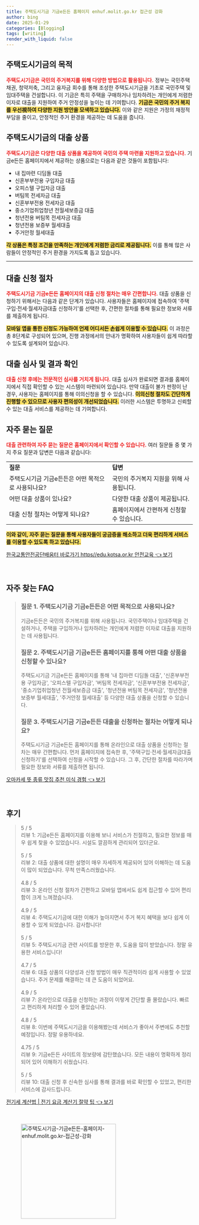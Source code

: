 ```yaml
---
title: 주택도시기금 기금e든든 홈페이지 enhuf.molit.go.kr 접근성 강화
author: bing
date: 2025-01-29
categories: [Blogging]
tags: [writing]
render_with_liquid: false
---
```



<h2 id='주택도시기금 목적'>주택도시기금의 목적</h2>

<p><b><span style="color: #ee2323;">주택도시기금은 국민의 주거복지를 위해 다양한 방법으로 활용됩니다.</span></b> 정부는 국민주택채권, 청약저축, 그리고 융자금 회수를 통해 조성한 주택도시기금을 기초로 국민주택 및 임대주택을 건설합니다. 이 기금은 특히 주택을 구매하거나 임차하려는 개인에게 저렴한 이자로 대출을 지원하여 주거 안정성을 높이는 데 기여합니다. <b><span style="background-color: #ffe066;">기금은 국민의 주거 복지를 우선視하여 다양한 지원 방안을 모색하고 있습니다.</span></b> 이와 같은 지원은 가정의 재정적 부담을 줄이고, 안정적인 주거 환경을 제공하는 데 도움을 줍니다. </p>

<h2 id='대출 상품 종류'>주택도시기금의 대출 상품</h2>

<p><b><span style="color: #ee2323;">주택도시기금은 다양한 대출 상품을 제공하여 국민의 주택 마련을 지원하고 있습니다.</span></b> 기금e든든 홈페이지에서 제공하는 상품으로는 다음과 같은 것들이 포함됩니다:</p>

<ul>
    <li>내 집마련 디딤돌 대출</li>
    <li>신혼부부전용 구입자금 대출</li>
    <li>오피스텔 구입자금 대출</li>
    <li>버팀목 전세자금 대출</li>
    <li>신혼부부전용 전세자금 대출</li>
    <li>중소기업취업청년 전월세보증금 대출</li>
    <li>청년전용 버팀목 전세자금 대출</li>
    <li>청년전용 보증부 월세대출</li>
    <li>주거안정 월세대출</li>
</ul>

<p><b><span style="background-color: #ffe066;">각 상품은 특정 조건을 만족하는 개인에게 저렴한 금리로 제공됩니다.</span></b> 이를 통해 많은 사람들이 안정적인 주거 환경을 가지도록 돕고 있습니다.</p>

<hr />

<h2 id='대출 신청 절차'>대출 신청 절차</h2>

<p><b><span style="color: #ee2323;">주택도시기금 기금e든든 홈페이지의 대출 신청 절차는 매우 간편합니다.</span></b> 대출 상품을 신청하기 위해서는 다음과 같은 단계가 있습니다. 사용자들은 홈페이지에 접속하여 '주택구입·전세·월세자금대출 신청하기'를 선택한 후, 간편한 절차를 통해 필요한 정보와 서류를 제출하게 됩니다.</p>

<p><b><span style="background-color: #ffe066;">모바일 앱을 통한 신청도 가능하여 언제 어디서든 손쉽게 이용할 수 있습니다.</span></b> 이 과정은 총 8단계로 구성되어 있으며, 진행 과정에서의 안내가 명확하여 사용자들이 쉽게 따라할 수 있도록 설계되어 있습니다. </p>

<h2 id='대출 심사와 결과 확인'>대출 심사 및 결과 확인</h2>

<p><b><span style="color: #ee2323;">대출 신청 후에는 전문적인 심사를 거치게 됩니다.</span></b> 대출 심사가 완료되면 결과를 홈페이지에서 직접 확인할 수 있는 시스템이 마련되어 있습니다. 만약 대출이 불가 판정이 난 경우, 사용자는 홈페이지를 통해 이의신청을 할 수 있습니다. <b><span style="background-color: #ffe066;">이의신청 절차도 간단하게 진행할 수 있으므로 사용자 편의성이 개선되었습니다.</span></b> 이러한 시스템은 투명하고 신뢰할 수 있는 대출 서비스를 제공하는 데 기여합니다.</p>

<h2 id='자주 묻는 질문'>자주 묻는 질문</h2>

<p><b><span style="color: #ee2323;">대출 관련하여 자주 묻는 질문은 홈페이지에서 확인할 수 있습니다.</span></b> 여러 질문들 중 몇 가지 주요 질문과 답변은 다음과 같습니다:</p>

<table>
    <tr>
        <td><b>질문</b></td>
        <td><b>답변</b></td>
    </tr>
    <tr>
        <td>주택도시기금 기금e든든은 어떤 목적으로 사용되나요?</td>
        <td>국민의 주거복지 지원을 위해 사용됩니다.</td>
    </tr>
    <tr>
        <td>어떤 대출 상품이 있나요?</td>
        <td>다양한 대출 상품이 제공됩니다.</td>
    </tr>
    <tr>
        <td>대출 신청 절차는 어떻게 되나요?</td>
        <td>홈페이지에서 간편하게 신청할 수 있습니다.</td>
    </tr>
</table>

<p><b><span style="background-color: #ffe066;">이와 같이, 자주 묻는 질문을 통해 사용자들이 궁금증을 해소하고 더욱 편리하게 서비스를 이용할 수 있도록 하고 있습니다.</span></b></p>


<p><a class="click-button" title="한국교통안전공단배움터 바로가기 https//edu.kotsa.or.kr 안전교육" href="https://blackassets.github.io/posts/%ED%95%9C%EA%B5%AD%EA%B5%90%ED%86%B5%EC%95%88%EC%A0%84%EA%B3%B5%EB%8B%A8%EB%B0%B0%EC%9B%80%ED%84%B0-%EB%B0%94%EB%A1%9C%EA%B0%80%EA%B8%B0-httpsedu.kotsa.or.kr-%EC%95%88%EC%A0%84%EA%B5%90%EC%9C%A1/" rel="dofollow">한국교통안전공단배움터 바로가기 https//edu.kotsa.or.kr 안전교육 👈 보기</a></p><br>
<h2 id='자주_찾는_FAQ'>자주 찾는 FAQ</h2>
<div itemscope="" itemtype="https://schema.org/FAQPage"> 
<blockquote> 
<div itemscope="" itemprop="mainEntity" itemtype="https://schema.org/Question"> 
<h3 itemprop="name">질문 1. 주택도시기금 기금e든든은 어떤 목적으로 사용되나요?</h3> 
<div itemscope="" itemprop="acceptedAnswer" itemtype="https://schema.org/Answer"> 
<span itemprop="text"> 
<p>기금e든든은 국민의 주거복지를 위해 사용됩니다. 국민주택이나 임대주택을 건설하거나, 주택을 구입하거나 임차하려는 개인에게 저렴한 이자로 대출을 지원하는 데 사용됩니다.</p> 
</span> 
</div> 
</div> 
<div itemscope="" itemprop="mainEntity" itemtype="https://schema.org/Question"> 
<h3 itemprop="name">질문 2. 주택도시기금 기금e든든 홈페이지를 통해 어떤 대출 상품을 신청할 수 있나요?</h3> 
<div itemscope="" itemprop="acceptedAnswer" itemtype="https://schema.org/Answer"> 
<span itemprop="text"> 
<p>주택도시기금 기금e든든 홈페이지를 통해 '내 집마련 디딤돌 대출', '신혼부부전용 구입자금', '오피스텔 구입자금', '버팀목 전세자금', '신혼부부전용 전세자금', '중소기업취업청년 전월세보증금 대출', '청년전용 버팀목 전세자금', '청년전용 보증부 월세대출', '주거안정 월세대출' 등 다양한 대출 상품을 신청할 수 있습니다.</p> 
</span> 
</div> 
</div> 
<div itemscope="" itemprop="mainEntity" itemtype="https://schema.org/Question"> 
<h3 itemprop="name">질문 3. 주택도시기금 기금e든든 대출을 신청하는 절차는 어떻게 되나요?</h3> 
<div itemscope="" itemprop="acceptedAnswer" itemtype="https://schema.org/Answer"> 
<span itemprop="text"> 
<p>주택도시기금 기금e든든 홈페이지를 통해 온라인으로 대출 상품을 신청하는 절차는 매우 간편합니다. 먼저 홈페이지에 접속한 후, '주택구입·전세·월세자금대출 신청하기'를 선택하여 신청을 시작할 수 있습니다. 그 후, 간단한 절차를 따라가며 필요한 정보와 서류를 제출하면 됩니다.</p> 
</span> 
</div> 
</div> 
</blockquote> 
</div>
<p><a class="click-button" title="오마카세 뜻 종류 맛집 추천 미식 경험" href="https://blackassets.github.io/posts/%EC%98%A4%EB%A7%88%EC%B9%B4%EC%84%B8-%EB%9C%BB-%EC%A2%85%EB%A5%98-%EB%A7%9B%EC%A7%91-%EC%B6%94%EC%B2%9C-%EB%AF%B8%EC%8B%9D-%EA%B2%BD%ED%97%98/" rel="dofollow">오마카세 뜻 종류 맛집 추천 미식 경험 👈 보기</a></p><br>
<h2 id='후기'>후기</h2>
<div itemscope itemtype="https://schema.org/Product">
  <blockquote>
  <div itemprop="review" itemscope itemtype="https://schema.org/Review">
      <div itemprop="reviewRating" itemscope itemtype="https://schema.org/Rating"> <span itemprop="ratingValue">5</span> / <span itemprop="bestRating">5</span> </div>
      <span itemprop="reviewBody">리뷰 1: 기금e든든 홈페이지를 이용해 보니 서비스가 친절하고, 필요한 정보를 매우 쉽게 찾을 수 있었습니다. 시설도 깔끔하게 관리되어 있더군요.</span>
  </div>
  <br>
  <div itemprop="review" itemscope itemtype="https://schema.org/Review">
      <div itemprop="reviewRating" itemscope itemtype="https://schema.org/Rating"> <span itemprop="ratingValue">5</span> / <span itemprop="bestRating">5</span> </div>
      <span itemprop="reviewBody">리뷰 2: 대출 상품에 대한 설명이 매우 자세하게 제공되어 있어 이해하는 데 도움이 많이 되었습니다. 무척 만족스러웠습니다.</span>
  </div>
  <br>
  <div itemprop="review" itemscope itemtype="https://schema.org/Review">
      <div itemprop="reviewRating" itemscope itemtype="https://schema.org/Rating"> <span itemprop="ratingValue">4.8</span> / <span itemprop="bestRating">5</span> </div>
      <span itemprop="reviewBody">리뷰 3: 온라인 신청 절차가 간편하고 모바일 앱에서도 쉽게 접근할 수 있어 편리함이 크게 느껴졌습니다.</span>
  </div>
  <br>
  <div itemprop="review" itemscope itemtype="https://schema.org/Review">
      <div itemprop="reviewRating" itemscope itemtype="https://schema.org/Rating"> <span itemprop="ratingValue">4.9</span> / <span itemprop="bestRating">5</span> </div>
      <span itemprop="reviewBody">리뷰 4: 주택도시기금에 대한 이해가 높아지면서 주거 복지 혜택을 보다 쉽게 이용할 수 있게 되었습니다. 감사합니다!</span>
  </div>
  <br>
  <div itemprop="review" itemscope itemtype="https://schema.org/Review">
      <div itemprop="reviewRating" itemscope itemtype="https://schema.org/Rating"> <span itemprop="ratingValue">5</span> / <span itemprop="bestRating">5</span> </div>
      <span itemprop="reviewBody">리뷰 5: 주택도시기금 관련 사이트를 방문한 후, 도움을 많이 받았습니다. 정말 유용한 서비스입니다!</span>
  </div>
  <br>
  <div itemprop="review" itemscope itemtype="https://schema.org/Review">
      <div itemprop="reviewRating" itemscope itemtype="https://schema.org/Rating"> <span itemprop="ratingValue">4.7</span> / <span itemprop="bestRating">5</span> </div>
      <span itemprop="reviewBody">리뷰 6: 대출 상품의 다양성과 신청 방법이 매우 직관적이라 쉽게 사용할 수 있었습니다. 주거 문제를 해결하는 데 큰 도움이 되었어요.</span>
  </div>
  <br>
  <div itemprop="review" itemscope itemtype="https://schema.org/Review">
      <div itemprop="reviewRating" itemscope itemtype="https://schema.org/Rating"> <span itemprop="ratingValue">4.9</span> / <span itemprop="bestRating">5</span> </div>
      <span itemprop="reviewBody">리뷰 7: 온라인으로 대출을 신청하는 과정이 이렇게 간단할 줄 몰랐습니다. 빠르고 편리하게 처리할 수 있어 좋았습니다.</span>
  </div>
  <br>
  <div itemprop="review" itemscope itemtype="https://schema.org/Review">
      <div itemprop="reviewRating" itemscope itemtype="https://schema.org/Rating"> <span itemprop="ratingValue">4.8</span> / <span itemprop="bestRating">5</span> </div>
      <span itemprop="reviewBody">리뷰 8: 이번에 주택도시기금을 이용해봤는데 서비스가 좋아서 주변에도 추천할 예정입니다. 정말 유용하네요.</span>
  </div>
  <br>
  <div itemprop="review" itemscope itemtype="https://schema.org/Review">
      <div itemprop="reviewRating" itemscope itemtype="https://schema.org/Rating"> <span itemprop="ratingValue">4.75</span> / <span itemprop="bestRating">5</span> </div>
      <span itemprop="reviewBody">리뷰 9: 기금e든든 사이트의 정보량에 감탄했습니다. 모든 내용이 명확하게 정리되어 있어 이해하기 쉬웠습니다.</span>
  </div>
  <br>
  <div itemprop="review" itemscope itemtype="https://schema.org/Review">
      <div itemprop="reviewRating" itemscope itemtype="https://schema.org/Rating"> <span itemprop="ratingValue">5</span> / <span itemprop="bestRating">5</span> </div>
      <span itemprop="reviewBody">리뷰 10: 대출 신청 후 신속한 심사를 통해 결과를 바로 확인할 수 있었고, 편리한 서비스에 감사드립니다.</span>
  </div>
  </blockquote>
</div>
<p><a class="click-button" title="전기세 계산법 | 전기 요금 계산기 절약 팁" href="https://blackassets.github.io/posts/%EC%A0%84%EA%B8%B0%EC%84%B8-%EA%B3%84%EC%82%B0%EB%B2%95-%EC%A0%84%EA%B8%B0-%EC%9A%94%EA%B8%88-%EA%B3%84%EC%82%B0%EA%B8%B0-%EC%A0%88%EC%95%BD-%ED%8C%81/" rel="dofollow">전기세 계산법 | 전기 요금 계산기 절약 팁 👈 보기</a></p><br>
<figure class="image"><img src="https://blackassets.github.io/assets/img/thumbnail/주택도시기금-기금e든든-홈페이지-enhuf.molit.go.kr-접근성-강화.webp" alt="주택도시기금-기금e든든-홈페이지-enhuf.molit.go.kr-접근성-강화" width="256" height="256"></figure>